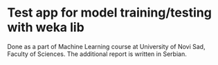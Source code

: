 # Test app for model training/testing with weka lib

Done as a part of Machine Learning course at University of Novi Sad, Faculty of Sciences.
The additional report is written in Serbian.
